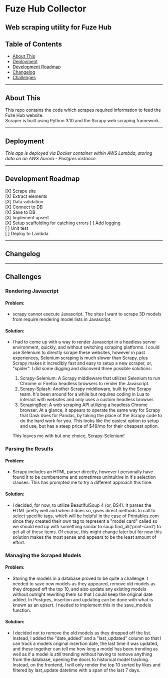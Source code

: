 # Fuze Hub Collector  
Web scraping utility for Fuze Hub  
--- 

## Table of Contents  
- [About This](#about-this)  
- [Deployment](#deployment)  
- [Development Roadmap](#development-roadmap)  
- [Changelog](#changelog)  
- [Challenges](#challenges)  
---  
## About This  

This repo contains the code which scrapes required information to feed the Fuze Hub website.  
Scraper is built using Python 3.10 and the Scrapy web scraping framework.

---  
## Deployment  

_This app is deployed via Docker container within AWS Lambda, storing data on an AWS Aurora - Postgres instance._  


---  
## Development Roadmap  
[X] Scrape site  
[X] Extract elements  
[X] Data validation  
[X] Connect to DB  
[X] Save to DB  
[X] Implement upsert  
[X] Setup scaffolding for catching errors
[ ] Add logging    
[ ] Unit test  
[ ] Deploy to Lambda  

---  
## Changelog  

---  
## Challenges  

### Rendering Javascript
#### Problem:  
  - scrapy cannot execute Javascript. The sites I want to scrape 3D models from require rendering model lists in Javascript. 
#### Solution:  
  - I had to come up with a way to render Javascript in a headless server environment, quickly, and without switching scraping platforms. I could use Selenium to directly scrape these websites, however in past experiences, Selenium scraping is much slower than Scrapy, plus Scrapy makes it incredibly fast and easy to setup a new scraper, or, "spider". I did some digging and discoverd three possible solutions:  

    1. Scrapy-Selenium: A Scrapy middleware that utilizes Selenium to run Chrome or Firefox headless browsers to render the Javascript.  
    2. Scrapy-Splash: Another Scrapy middleware, built by the Scrapy team. It's been around for a while but requires coding in Lua to interact with websites and only uses a custom headless browser.  
    3. ScrapingBee: A web scraping API utilizing a headless Chrome browser. At a glance, it appears to operate the same way for Scrapy that Dask does for Pandas, by taking the place of the Scrapy code to do the hard work for you. This looks like the easiest option to setup and use, but has a steep price of $49/mo for their cheapest option.  

    This leaves me with but one choice, Scrapy-Selenium!

### Parsing the Results  
#### Problem:  
  - Scrapy includes an HTML parser directly, however I personally have found it to be cumbersome and sometimes unintuitive in it's selection clauses. This has prompted me to try a different approach this time.  

#### Solution:  
  - I decided, for now, to utilize BeautifulSoup 4 (or, BS4). It parses the HTML pretty well and when it does so, gives direct methods to call to select specific tags, which will be helpful in the case of Printables.com since they created their own tag to represent a "model card" called <print-card> so we should end up with something similar to soup.find_all('print-card') to get all of these items. Of course, this might change later but for now this solution makes the most sense and appears to be the least amount of effort.

### Managing the Scraped Models  
#### Problem:  
  - Storing the models in a database proved to be quite a challenge. I needed to save new models as they appeared, remove old models as they dropped off the top 10, and also update any existing models without outright rewriting them so that I could keep the original date added. 
  In Postgres, insertion and updating can be done with what is known as an upsert. I needed to implement this in the save_models function.

#### Solution:  
  - I decided not to remove the old models as they dropped off the list. Instead, I added the "date_added" and a "last_updated" column so that I can track a models original insertion date, the last time it was updated, and these together can tell me how long a model has been trending as well as if a model is _still_ trending without having to remove anything from the database, opening the doors to historical model tracking. Instead, on the frontend, I will only render the top 10 sorted by likes and filtered by last_update datetime with a span of the last 7 days. 
